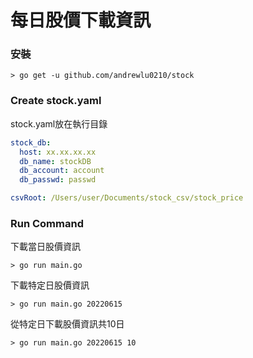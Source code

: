 # 每日股價下載資訊

### 安裝
```Shell
> go get -u github.com/andrewlu0210/stock
```

### Create stock.yaml
stock.yaml放在執行目錄
```YAML
stock_db:
  host: xx.xx.xx.xx
  db_name: stockDB
  db_account: account
  db_passwd: passwd

csvRoot: /Users/user/Documents/stock_csv/stock_price
```

### Run Command
下載當日股價資訊
```
> go run main.go
```
下載特定日股價資訊
```
> go run main.go 20220615
```
從特定日下載股價資訊共10日
```
> go run main.go 20220615 10
```

